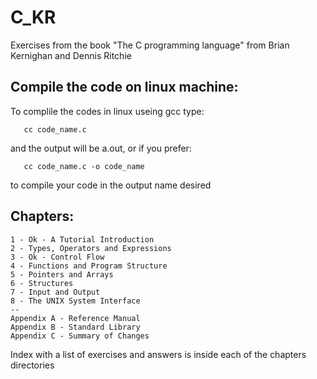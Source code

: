 # C_KR
Exercises from the book "The C programming language" from Brian Kernighan and Dennis Ritchie

## Compile the code on linux machine:

To complile the codes in linux useing gcc type:
```
   cc code_name.c
```
and the output will be a.out, or if you prefer:
```
   cc code_name.c -o code_name
```
to compile your code in the output name desired

## Chapters:
```
1 - Ok - A Tutorial Introduction
2 - Types, Operators and Expressions
3 - Ok - Control Flow
4 - Functions and Program Structure
5 - Pointers and Arrays
6 - Structures
7 - Input and Output
8 - The UNIX System Interface
--
Appendix A - Reference Manual
Appendix B - Standard Library
Appendix C - Summary of Changes
```

Index with a list of exercises and answers is inside each of the chapters directories
